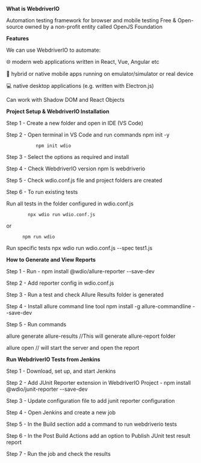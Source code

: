 **What is WebdriverIO**

Automation testing framework for browser and mobile testing
Free & Open-source
owned by a non-profit entity called OpenJS Foundation

**Features**

We can use WebdriverIO to automate:

🌐   modern web applications written in React, Vue, Angular etc

📱   hybrid or native mobile apps running on emulator/simulator or real device

💻   native desktop applications (e.g. written with Electron.js)

Can work with Shadow DOM and React Objects

**Project Setup & WebdriverIO Installation**

Step 1 - Create a new folder and open in IDE (VS Code)

Step 2 - Open terminal in VS Code and run commands  npm init -y

               npm init wdio
Step 3 - Select the options as required and install

Step 4 - Check WebdriverIO version  npm ls webdriverio

Step 5 - Check wdio.conf.js file and project folders are created

Step 6 - To run existing tests

Run all tests in the folder configured in wdio.conf.js

            npx wdio run wdio.conf.js

or

          npm run wdio

Run specific tests npx wdio run wdio.conf.js --spec test1.js 


**How to Generate and View Reports**

Step 1 - Run - npm install @wdio/allure-reporter --save-dev

Step 2 - Add reporter config in wdio.conf.js

Step 3 - Run a test and check Allure Results folder is generated

Step 4 - Install allure command line tool  npm install -g allure-commandline --save-dev

Step 5 - Run commands

 allure generate allure-results //This will generate allure-report folder
 
 allure open     // will start the server and open the report

 **Run WebdriverIO Tests from Jenkins**
 
 Step 1 - Download, set up, and start Jenkins
 
 Step 2 - Add JUnit Reporter extension in WebdriverIO Project - npm install @wdio/junit-reporter --save-dev
 
 Step 3 - Update configuration file to add junit reporter configuration
 
 Step 4 - Open Jenkins and create a new job
 
 Step 5 - In the Build section add a command to run webdriverio tests
 
 Step 6 - In the Post Build Actions add an option to Publish JUnit test result report
 
 Step 7 - Run the job and check the results

 

